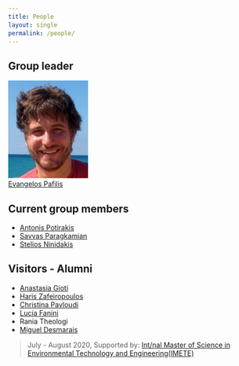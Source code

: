```yaml
---
title: People
layout: single
permalink: /people/
---
```


## Group leader
![Portrait of EvangelosPafilis](people_evangelospafilis.jpg)  
[Evangelos Pafilis](evangelospafilis) 

## Current group members
- [Antonis Potirakis ](https://scholar.google.com/scholar?hl=en&as_sdt=0,5&q=potant%40hcmr.gr+%CF%80%CE%BF%CF%84%CE%B7%CF%81%CE%B1%CE%BA%CE%B7%CF%82+%CE%B1%CE%BD%CF%84%CF%89%CE%BD%CE%B7%CF%82)
- [Savvas Paragkamian](savvas-paragkamian)
- [Stelios Ninidakis](steliosninidakis)

## Visitors - Alumni
- [Anastasia Gioti](https://scholar.google.com/citations?user=eMsnakoAAAAJ&hl=en&oi=ao)
- [Haris Zafeiropoulos](hariszafeiropoulos)
- [Christina Pavloudi](christinapavloudi)
- [Lucia Fanini](luciafanini)
- Rania Theologi
- [Miguel Desmarais](https://www.researchgate.net/profile/Miguel_Desmarais)
> July - August 2020, Supported by: [Int/nal Master of Science in Environmental Technology and Engineering(IMETE)](https://www.imete.eu/)
